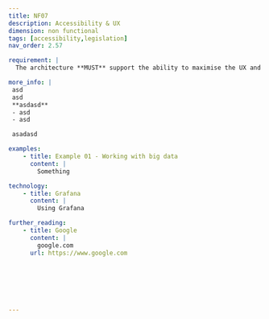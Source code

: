 ```yaml
---
title: NF07
description: Accessibility & UX
dimension: non functional
tags: [accessibility,legislation]
nav_order: 2.57

requirement: |
  The architecture **MUST** support the ability to maximise the UX and supports accessibility needs and legislation. 

more_info: |
 asd
 asd
 **asdasd**
 - asd 
 - asd

 asadasd

examples: 
    - title: Example 01 - Working with big data
      content: |
        Something

technology:
    - title: Grafana
      content: |
        Using Grafana

further_reading:
    - title: Google
      content: |
        google.com
      url: https://www.google.com







---
```

